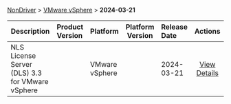 
[NonDriver](/README.md)  >  [VMware vSphere](/index/NonDriver/VMware_vSphere.md)  >  **2024-03-21**



| Description            | Product Version    | Platform                | Platform Version           | Release Date           |             Actions              |
| ---------------------- | :----------------- | :---------------------- | -------------------------- | :--------------------- | :------------------------------: |
| NLS License Server (DLS) 3.3 for VMware vSphere |  | VMware vSphere |  | 2024-03-21 | [View Details](/details/0ab9cd_NLS_License_Server_(DLS)_3.3_for_VMware_vSphere.md) |
